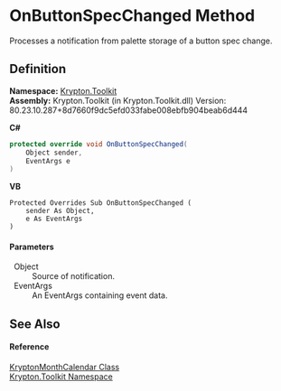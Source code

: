 # OnButtonSpecChanged Method


Processes a notification from palette storage of a button spec change.



## Definition
**Namespace:** <a href="79d2eac2-21f4-54ff-7552-b20c33c30600.md">Krypton.Toolkit</a>  
**Assembly:** Krypton.Toolkit (in Krypton.Toolkit.dll) Version: 80.23.10.287+8d7660f9dc5efd033fabe008ebfb904beab6d444

**C#**
``` C#
protected override void OnButtonSpecChanged(
	Object sender,
	EventArgs e
)
```
**VB**
``` VB
Protected Overrides Sub OnButtonSpecChanged ( 
	sender As Object,
	e As EventArgs
)
```



#### Parameters
<dl><dt>  Object</dt><dd>Source of notification.</dd><dt>  EventArgs</dt><dd>An EventArgs containing event data.</dd></dl>

## See Also


#### Reference
<a href="711fb444-3718-c7af-7199-fab3f2ee7024.md">KryptonMonthCalendar Class</a>  
<a href="79d2eac2-21f4-54ff-7552-b20c33c30600.md">Krypton.Toolkit Namespace</a>  
